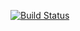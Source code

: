 [![Build Status](https://travis-ci.org/jarpi/node_wfs_api.svg?branch=master)](https://travis-ci.org/jarpi/node_wfs_api)